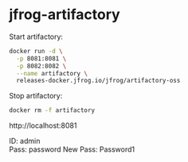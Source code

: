# jfrog-artifactory

Start artifactory:
```bash
docker run -d \
  -p 8081:8081 \
  -p 8082:8082 \
  --name artifactory \
  releases-docker.jfrog.io/jfrog/artifactory-oss
```

Stop artifactory:
```bash
docker rm -f artifactory
```

http://localhost:8081

ID: admin \
Pass: password
New Pass: Password1
